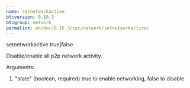 ```yaml
---
name: setnetworkactive
btcversion: 0.16.3
btcgroup: network
permalink: en/doc/0.16.3/rpc/network/setnetworkactive/
---
```


setnetworkactive true|false

Disable/enable all p2p network activity.

Arguments:
1. "state"        (boolean, required) true to enable networking, false to disable


